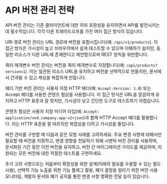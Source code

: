 # API 버전 관리 전략

API 버전 관리는 기존 클라이언트에 대한 하위 호환성을 유지하면서 API를 발전시키는 데 필수적입니다. 각각 다른 트레이드오프를 가진 여러 접근 방식이 있습니다.

URI 경로 버전 관리는 URL 경로에 버전을 포함시킵니다(예: `/api/v1/products`). 이 접근 방식은 가시성이 높고 브라우저에서 쉽게 테스트할 수 있으며 이해하기 쉽지만, 동일한 리소스가 다른 URL에 존재한다고 제안함으로써 REST 원칙을 위반합니다.

쿼리 매개변수 버전 관리는 버전을 쿼리 매개변수로 지정합니다(예: `/api/products?version=1`). 이는 일관된 리소스 URL을 유지하고 버전을 선택적으로 만들지만, 문서에서 간과될 수 있고 캐싱을 복잡하게 만듭니다.

헤더 기반 버전 관리는 사용자 지정 HTTP 헤더(예: `Accept-Version: 1.0`) 또는 Accept 헤더를 사용한 콘텐츠 협상을 사용합니다. 이 접근 방식은 URL을 깔끔하게 유지하고 HTTP 표준과 잘 맞지만, 가시성이 낮고 간단한 도구로 테스트하기 어렵습니다.

콘텐츠 협상은 사용자 지정 미디어 타입(예: `Accept: application/vnd.company.app-v2+json`)과 함께 HTTP Accept 헤더를 활용합니다. 이는 HTTP 표준을 잘 따르지만 복잡성을 더하고 가시성을 줄입니다.

버전 관리를 구현할 때 다음과 같은 모범 사례를 고려하세요: 주요 변경 사항에 대해서만 필요할 때 버전을 지정하고, 변경 영향을 전달하기 위해 시맨틱 버전 관리를 사용하며, 문서화된 기간 동안 이전 버전을 유지하고, 버전 간 마이그레이션 가이드를 제공하며, 지원되는 모든 버전에 대한 적절한 테스트를 구현하세요.

추가 고려 사항으로는 처음부터 확장성을 위한 설계(미래의 필요를 수용할 수 있는 필드 사용), 선택적 기능 노출을 위한 기능 플래그 활용, 폐기 결정을 알리기 위한 버전 사용 모니터링, 개발자 문서와 폐기 공지를 통한 변경 사항 명확한 전달 등이 있습니다.